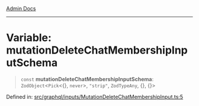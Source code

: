 [Admin Docs](/)

***

# Variable: mutationDeleteChatMembershipInputSchema

> `const` **mutationDeleteChatMembershipInputSchema**: `ZodObject`\<`Pick`\<\{\}, `never`\>, `"strip"`, `ZodTypeAny`, \{\}, \{\}\>

Defined in: [src/graphql/inputs/MutationDeleteChatMembershipInput.ts:5](https://github.com/PurnenduMIshra129th/talawa-api/blob/4369c9351f5b76f958b297b25ab2b17196210af9/src/graphql/inputs/MutationDeleteChatMembershipInput.ts#L5)

